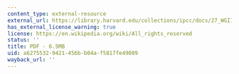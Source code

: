 ```yaml
---
content_type: external-resource
external_url: https://library.harvard.edu/collections/ipcc/docs/27_WGIITAR_FINAL.pdf
has_external_license_warning: true
license: https://en.wikipedia.org/wiki/All_rights_reserved
status: ''
title: PDF - 6.5MB
uid: a6275532-9421-456b-b04a-f5817fe49089
wayback_url: ''
---
```

